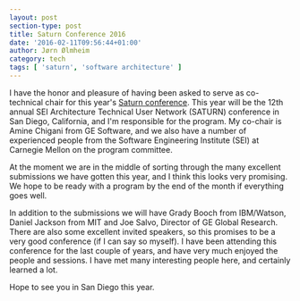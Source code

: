```yaml
---
layout: post
section-type: post
title: Saturn Conference 2016
date: '2016-02-11T09:56:44+01:00'
author: Jørn Ølmheim
category: tech
tags: [ 'saturn', 'software architecture' ]
---
```

I have the honor and pleasure of having been asked to serve as co-technical chair for this year's [Saturn conference](https://www.sei.cmu.edu/saturn/2016/index.cfm). This year will be the 12th annual SEI Architecture Technical User Network (SATURN) conference in San Diego, California, and I'm responsible for the program. My co-chair is Amine Chigani from GE Software, and we also have a number of experienced people from the Software Engineering Institute (SEI) at Carnegie Mellon on the program committee.

At the moment we are in the middle of sorting through the many excellent submissions we have gotten this year, and I think this looks very promising. We hope to be ready with a program by the end of the month if everything goes well.

In addition to the submissions we will have Grady Booch from IBM/Watson, Daniel Jackson from MIT and Joe Salvo, Director of GE Global Research. There are also some excellent invited speakers, so this promises to be a very good conference (if I can say so myself). I have been attending this conference for the last couple of years, and have very much enjoyed the people and sessions. I have met many interesting people here, and certainly learned a lot.

Hope to see you in San Diego this year.
